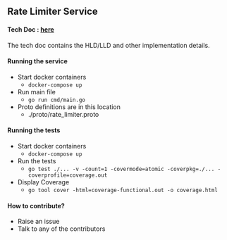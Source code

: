 ## Rate Limiter Service

#### Tech Doc : [here](https://docs.google.com/document/d/1v14bOs-zXegk_AmMWduAnNVyI_Lus2q_ahYjxFAQe8E/edit#heading=h.10r0locdkasw)
The tech doc contains the HLD/LLD and other implementation details.

#### Running the service

- Start docker containers
  - `docker-compose up`
- Run main file
  - `go run cmd/main.go`
- Proto definitions are in this location 
  - ./proto/rate_limiter.proto

#### Running the tests

- Start docker containers 
  - `docker-compose up`
- Run the tests 
  - `go test ./... -v -count=1 -covermode=atomic -coverpkg=./... -coverprofile=coverage.out
    `
- Display Coverage
  - `go tool cover -html=coverage-functional.out -o coverage.html
    `

#### How to contribute?
- Raise an issue
- Talk to any of the contributors